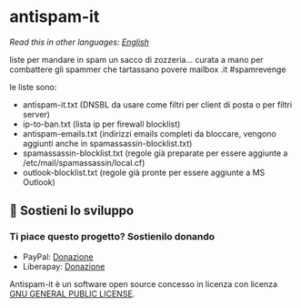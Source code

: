 # antispam-it

*Read this in other languages: [English](README.md)*

liste per mandare in spam un sacco di zozzeria... curata a mano per combattere gli spammer che tartassano povere mailbox .it #spamrevenge

le liste sono:

- antispam-it.txt (DNSBL da usare come filtri per client di posta o per filtri server)
- ip-to-ban.txt (lista ip per firewall blocklist)
- antispam-emails.txt (indirizzi emails completi da bloccare, vengono aggiunti anche in spamassassin-blocklist.txt)
- spamassassin-blocklist.txt (regole già preparate per essere aggiunte a /etc/mail/spamassassin/local.cf)
- outlook-blocklist.txt (regole già pronte per essere aggiunte a MS Outlook)

## 💖 Sostieni lo sviluppo

### Ti piace questo progetto? Sostienilo donando

- PayPal: [Donazione](https://www.paypal.com/donate?business=4RXVK5TKS3YT2&currency_code=EUR)
- Liberapay: [Donazione](https://liberapay.com/acor3/donate)

Antispam-it è un software open source concesso in licenza con licenza  [GNU GENERAL PUBLIC LICENSE](LICENSE).
